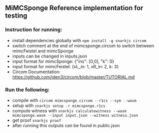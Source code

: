 ## MiMCSponge Reference implementation for testing
### Instruction for running:
- install dependencies globally with ```npm install -g snarkjs circom```
- switch comment at the end of mimcsponge.circom to switch between mimcFeistel and mimcSponge
- inputs can be changed in inputs.json
- input format for mimcSponge: {"ins": [0,0], "k": 0}
- input format for mimcFeistel: {xL_in: 1, xR_in: 2, k: 3}
- Circom Documentation: https://github.com/iden3/circom/blob/master/TUTORIAL.md
### Run the following:
- compile with ```circom mimcsponge.circom --r1cs --sym --wasm```
- setup with ```snarkjs setup -r mimcsponge.r1cs```
- compute witness with ```snarkjs calculatewitness --wasm mimcsponge.wasm --input input.json --witness witness.json```
- get proof ```snarkjs proof```
- after running this outputs can be found in public.json
